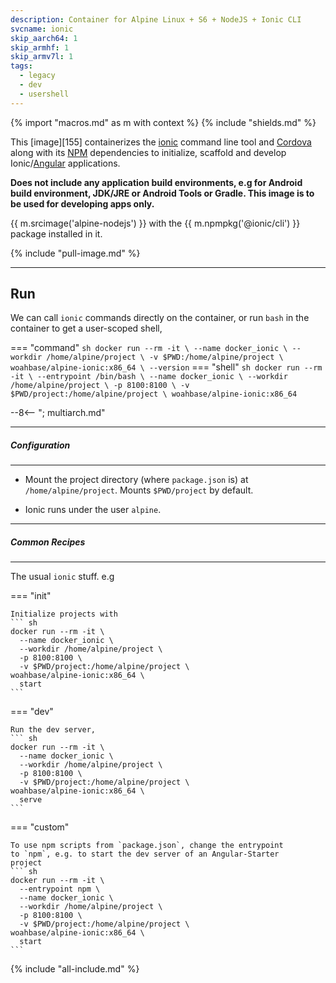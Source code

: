 ```yaml
---
description: Container for Alpine Linux + S6 + NodeJS + Ionic CLI
svcname: ionic
skip_aarch64: 1
skip_armhf: 1
skip_armv7l: 1
tags:
  - legacy
  - dev
  - usershell
---
```


{% import "macros.md" as m with context %}
{% include "shields.md" %}

This [image][155] containerizes the [ionic][1] command line tool
and [Cordova][3] along with its [NPM][2] dependencies to
initialize, scaffold and develop Ionic/[Angular][4] applications.

**Does not include any application build environments, e.g for
Android build environment, JDK/JRE or Android Tools or Gradle.
This image is to be used for developing apps only.**

{{ m.srcimage('alpine-nodejs') }} with the {{ m.npmpkg('@ionic/cli')
}} package installed in it.

{% include "pull-image.md" %}

---
Run
---

We can call `ionic` commands directly on the container, or run
`bash` in the container to get a user-scoped shell,

=== "command"
    ``` sh
    docker run --rm -it \
      --name docker_ionic \
      --workdir /home/alpine/project \
      -v $PWD:/home/alpine/project \
    woahbase/alpine-ionic:x86_64 \
      --version
    ```
=== "shell"
    ``` sh
    docker run --rm -it \
      --entrypoint /bin/bash \
      --name docker_ionic \
      --workdir /home/alpine/project \
      -p 8100:8100 \
      -v $PWD/project:/home/alpine/project \
    woahbase/alpine-ionic:x86_64
    ```

--8<-- "; multiarch.md"

---
##### Configuration
---

* Mount the project directory (where `package.json` is) at
  `/home/alpine/project`. Mounts `$PWD/project` by default.

* Ionic runs under the user `alpine`.

---
##### Common Recipes
---

The usual `ionic` stuff. e.g

=== "init"

    Initialize projects with
    ``` sh
    docker run --rm -it \
      --name docker_ionic \
      --workdir /home/alpine/project \
      -p 8100:8100 \
      -v $PWD/project:/home/alpine/project \
    woahbase/alpine-ionic:x86_64 \
      start
    ```

=== "dev"

    Run the dev server,
    ``` sh
    docker run --rm -it \
      --name docker_ionic \
      --workdir /home/alpine/project \
      -p 8100:8100 \
      -v $PWD/project:/home/alpine/project \
    woahbase/alpine-ionic:x86_64 \
      serve
    ```

=== "custom"

    To use npm scripts from `package.json`, change the entrypoint
    to `npm`, e.g. to start the dev server of an Angular-Starter
    project
    ``` sh
    docker run --rm -it \
      --entrypoint npm \
      --name docker_ionic \
      --workdir /home/alpine/project \
      -p 8100:8100 \
      -v $PWD/project:/home/alpine/project \
    woahbase/alpine-ionic:x86_64 \
      start
    ```

[1]: https://ionicframework.com/docs/cli/
[2]: https://www.npmjs.com/
[3]: https://cordova.apache.org/
[4]: https://angular.io/

{% include "all-include.md" %}
